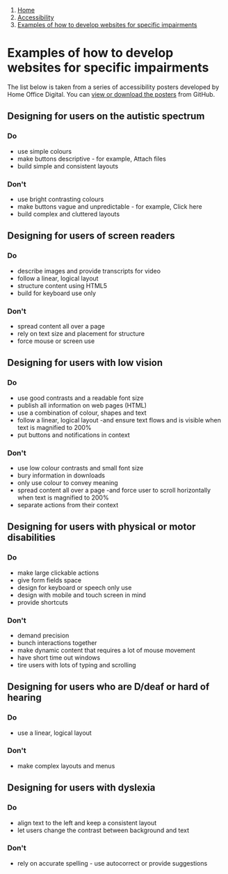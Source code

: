 1.  [Home](/)
2.  [Accessibility](/accessibility/overview)
3.  [Examples of how to develop websites for specific impairments](#)

# Examples of how to develop websites for specific impairments

The list below is taken from a series of accessibility posters developed by Home Office Digital. You can [view or download the posters](https:/ukhomeoffice.github.io/accessibility-posters/posters/accessibility-posters.pdf "accessibility posters")  from GitHub.

## Designing for users on the autistic spectrum

### Do

*   use simple colours
*   make buttons descriptive - for example, Attach files
*   build simple and consistent layouts

### Don't

*   use bright contrasting colours
*   make buttons vague and unpredictable - for example, Click here
*   build complex and cluttered layouts

## Designing for users of screen readers

### Do

*   describe images and provide transcripts for video
*   follow a linear, logical layout
*   structure content using HTML5
*   build for keyboard use only

### Don't

*   spread content all over a page
*   rely on text size and placement for structure
*   force mouse or screen use

## Designing for users with low vision

### Do

*   use good contrasts and a readable font size
*   publish all information on web pages (HTML)
*   use a combination of colour, shapes and text
*   follow a linear, logical layout -and ensure text flows and is visible when text is magnified to 200%
*   put buttons and notifications in context

### Don't

*   use low colour contrasts and small font size
*   bury information in downloads
*   only use colour to convey meaning
*   spread content all over a page -and force user to scroll horizontally when text is magnified to 200%
*   separate actions from their context

## Designing for users with physical or motor disabilities

### Do

*   make large clickable actions
*   give form fields space
*   design for keyboard or speech only use
*   design with mobile and touch screen in mind
*   provide shortcuts

### Don't

*   demand precision
*   bunch interactions together
*   make dynamic content that requires a lot of mouse movement
*   have short time out windows
*   tire users with lots of typing and scrolling

## Designing for users who are D/deaf or hard of hearing

### Do

*   use a linear, logical layout

### Don't

*   make complex layouts and menus

## Designing for users with dyslexia

### Do

*   align text to the left and keep a consistent layout
*   let users change the contrast between background and text

### Don't

*   rely on accurate spelling - use autocorrect or provide suggestions
